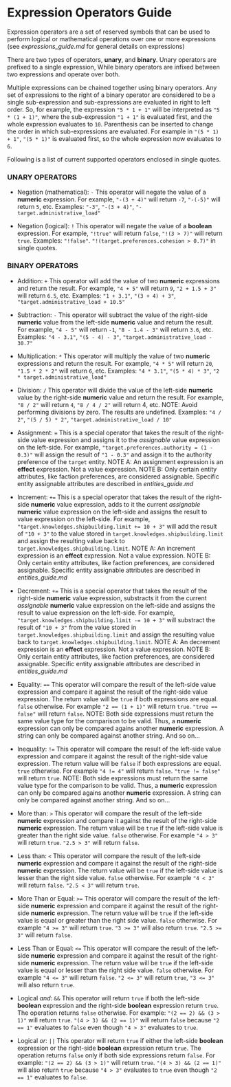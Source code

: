 # Expression Operators Guide

Expression operators are a set of reserved symbols that can be used to perform logical
or mathematical operations over one or more expressions (see *expressions_guide.md*
for general details on expressions)

There are two types of operators, **unary**, and **binary**. Unary operators are prefixed
to a single expression, While binary operators are infixed between two expressions
and operate over both.

Multiple expressions can be chained together using binary operators. Any set of
expressions to the right of a binary operator are considered to be a single sub-expression
and sub-expressions are evaluated in right to left order. So, for example, the expression
`"5 * 1 + 1"` will be interpreted as `"5 * (1 + 1)"`, where the sub-expression `"1 + 1"`
is evaluated first, and the whole expression evaluates to `10`. Parenthesis can be
inserted to change the order in which sub-expressions are evaluated. For example in
`"(5 * 1) + 1"`, `"(5 * 1)"` is evaluated first, so the whole expression now evaluates
to `6`.

Following is a list of current supported operators enclosed in single quotes.

### UNARY OPERATORS

- Negation (mathematical): `-`
  This operator will negate the value of a **numeric** expression. For example, `"-(3 + 4)"`
  will return `-7`, `"-(-5)"` will return `5`, etc.
  Examples: `"-3"`, `"-(3 + 4)"`, `"-target.administrative_load"`

- Negation (logical): `!`
  This operator will negate the value of a **boolean** expression. For example, `"!true"` will
  return `false`, `"!(3 > 7)"` will return `true`.
  Examples: `"!false"`. `"!(target.preferences.cohesion > 0.7)"`
  in single quotes.

### BINARY OPERATORS

- Addition: `+`
  This operator will add the value of two **numeric** expressions and return the result.
  For example, `"4 + 5"` will return `9`, `"2 + 1.5 + 3"` will return `6.5`, etc.
  Examples: `"1 + 3.1"`, `"(3 + 4) + 3"`, `"target.administrative_load + 10.5"`

- Subtraction: `-`
  This operator will subtract the value of the right-side **numeric** value from the
  left-side **numeric** value and return the result. For example, `"4 - 5"` will return
  `-1`, `"8 - 1.4 - 3"` will return `3.6`, etc.
  Examples: `"4 - 3.1"`, `"(5 - 4) - 3"`, `"target.administrative_load - 30.7"`

- Multiplication: `*`
  This operator will multiply the value of two **numeric** expressions and return the
  result.  For example, `"4 * 5"` will return `20`, `"1.5 * 2 * 2"` will return `6`, etc.
  Examples: `"4 * 3.1"`, `"(5 * 4) * 3"`, `"2 * target.administrative_load"`

- Division: `/`
  This operator will divide the value of the left-side **numeric** value by the
  right-side **numeric** value and return the result. For example, `"8 / 2"` will return
  `4`, `"8 / 4 / 2"` will return 4, etc.
  NOTE: Avoid performing divisions by zero. The results are undefined.
  Examples: `"4 / 2"`, `"(5 / 5) * 2"`, `"target.administrative_load / 10"`

- Assignment: `=`
  This is a special operator that takes the result of the right-side value expression
  and assigns it to the *assignable* value expression on the left-side. For example,
  `"target.preferences.authority = (1 - 0.3)"` will assign the result of `"1 - 0.3"`
  and assign it to the authority preference of the `target` entity.
  NOTE A: An assignment expression is an **effect** expression. Not a value expression.
  NOTE B: Only certain entity attributes, like faction preferences, are considered
  assignable. Specific entity assignable attributes are described in *entities_guide.md*

- Increment: `+=`
  This is a special operator that takes the result of the right-side **numeric** value
  expression, adds to it the current *assignable* **numeric** value expression on the
  left-side and assigns the result to value expression on the left-side. For example,
  `"target.knowledges.shipbuilding.limit += 10 + 3"` will add the result of `"10 + 3"`
  to the value stored in `target.knowledges.shipbuilding.limit` and assign the resulting
  value back to `target.knowledges.shipbuilding.limit`.
  NOTE A: An increment expression is an **effect** expression. Not a value expression.
  NOTE B: Only certain entity attributes, like faction preferences, are considered
  assignable. Specific entity assignable attributes are described in *entities_guide.md*

- Decrement: `+=`
  This is a special operator that takes the result of the right-side **numeric** value
  expression, substracts it from the current *assignable* **numeric** value expression on
  the left-side and assigns the result to value expression on the left-side. For example,
  `"target.knowledges.shipbuilding.limit -= 10 + 3"` will substract the result of `"10 + 3"`
  from the value stored in `target.knowledges.shipbuilding.limit` and assign the resulting
  value back to `target.knowledges.shipbuilding.limit`.
  NOTE A: An decrement expression is an **effect** expression. Not a value expression.
  NOTE B: Only certain entity attributes, like faction preferences, are considered
  assignable. Specific entity assignable attributes are described in *entities_guide.md*

- Equality: `==`
  This operator will compare the result of the left-side value expression and compare
  it against the result of the right-side value expression. The return value will
  be `true` if both expressions are equal. `false` otherwise. For example `"2 == (1 + 1)"`
  will return `true`. `"true == false"` will return `false`.
  NOTE: Both side expressions must return the same value type for the comparison
  to be valid. Thus, a **numeric** expression can only be compared agains another **numeric**
  expression. A string can only be compared against another string. And so on...

- Inequality: `!=`
  This operator will compare the result of the left-side value expression and compare
  it against the result of the right-side value expression. The return value will
  be `false` if both expressions are equal. `true` otherwise. For example `"4 != 4"`
  will return `false`. `"true != false"` will return `true`.
  NOTE: Both side expressions must return the same value type for the comparison
  to be valid. Thus, a **numeric** expression can only be compared agains another **numeric**
  expression. A string can only be compared against another string. And so on...

- More than: `>`
  This operator will compare the result of the left-side **numeric** expression and compare
  it against the result of the right-side **numeric** expression. The return value will
  be `true` if the left-side value is greater than the right side value. `false`
  otherwise. For example `"4 > 3"` will return `true`. `"2.5 > 3"` will return `false`.

- Less than: `<`
  This operator will compare the result of the left-side **numeric** expression and compare
  it against the result of the right-side **numeric** expression. The return value will
  be `true` if the left-side value is lesser than the right side value. `false`
  otherwise. For example `"4 < 3"` will return `false`. `"2.5 < 3"` will return `true`.

- More Than or Equal: `>=`
  This operator will compare the result of the left-side **numeric** expression and compare
  it against the result of the right-side **numeric** expression. The return value will
  be `true` if the left-side value is equal or greater than the right side value.
  `false` otherwise. For example `"4 >= 3"` will return `true`. `"3 >= 3"` will also
  return `true`. `"2.5 >= 3"` will return `false`.

- Less Than or Equal: `<=`
  This operator will compare the result of the left-side **numeric** expression and compare
  it against the result of the right-side **numeric** expression. The return value will
  be `true` if the left-side value is equal or lesser than the right side value.
  `false` otherwise. For example `"4 <= 3"` will return `false`. `"2 <= 3"` will return
  `true`, `"3 <= 3"` will also return `true`.

- Logical *and*: `&&`
  This operator will return `true` if both the left-side **boolean** expression and the
  right-side **boolean** expression return `true`. The operation returns `false` otherwise.
  For example: `"(2 == 2) && (3 > 1)"` will return `true`. `"(4 > 3) && (2 == 1)"` will
  return `false` because `"2 == 1"` evaluates to `false` even though `"4 > 3"` evaluates
  to `true`.

- Logical *or*: `||`
  This operator will return `true` if either the left-side **boolean** expression or the
  right-side **boolean** expression return `true`. The operation returns `false` only
  if both side expressions return `false`.
  For example: `"(2 == 2) && (3 > 1)"` will return `true`. `"(4 > 3) && (2 == 1)"` will
  also return `true` because `"4 > 3"` evaluates to `true` even though `"2 == 1"` evaluates
  to `false`.
